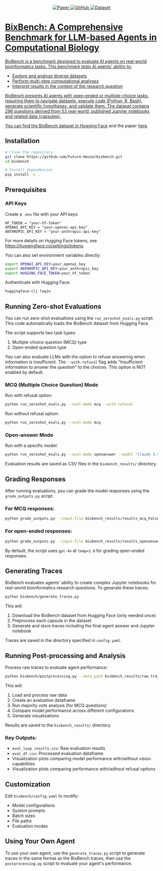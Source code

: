 <p align="center">
    <a href="https://arxiv.org/abs/">
    <img alt="Paper" src="https://img.shields.io/badge/arXiv-arXiv:2409.11363-b31b1b.svg">
    <a href = "https://github.com/Future-House/BixBench">
    <img alt="GitHub" src="https://img.shields.io/badge/GitHub-Repository-181717.svg">
    <a href="https://huggingface.co/datasets/futurehouse/BixBench-internal">
    <img alt="Dataset" src="https://img.shields.io/badge/Hugging%20Face-Dataset-yellow.svg">
</p>


# BixBench: A Comprehensive Benchmark for LLM-based Agents in Computational Biology

BixBench is a benchmark designed to evaluate AI agents on real-world bioinformatics tasks. 
This benchmark tests AI agents' ability to:
- Explore and analyze diverse datasets
- Perform multi-step computational analyses
- Interpret results in the context of the research question

BixBench presents AI agents with open-ended or multiple-choice tasks, requiring them to navigate datasets, execute code (Python, R, Bash), generate scientific hypotheses, and validate them. 
The dataset contains 296 questions derived from 53 real-world, published Jupyter notebooks and related data (capsules).

You can find the BixBench dataset in [Hugging Face]() and the paper [here]().

## Installation

```bash
# Clone the repository
git clone https://github.com/Future-House/bixbench.git
cd bixbench

# Install dependencies
pip install -e .
```

## Prerequisites

### API Keys
Create a `.env` file with your API keys:

```
HF_TOKEN = "your-hf-token"
OPENAI_API_KEY = "your-openai-api-key"
ANTHROPIC_API_KEY = "your-anthropic-api-key"
```

For more details on Hugging Face tokens, see https://huggingface.co/settings/tokens.

You can also set environment variables directly:

```bash
export OPENAI_API_KEY=your_openai_key
export ANTHROPIC_API_KEY=your_anthropic_key
export HUGGING_FACE_TOKEN=your_hf_token
```

Authenticate with Hugging Face:

```bash
huggingface-cli login
```

## Running Zero-shot Evaluations

You can run zero-shot evaluations using the `run_zeroshot_evals.py` script. This code automatically loads the BixBench dataset from Hugging Face.

The script supports two task types:
1. Multiple-choice question (MCQ) type
2. Open-ended question type

You can also evaluate LLMs with the option to refuse answering when information is insufficient. The `--with-refusal` flag adds "Insufficient information to answer the question" to the choices. This option is NOT enabled by default.

### MCQ (Multiple Choice Question) Mode

Run with refusal option:

```bash
python run_zeroshot_evals.py --eval-mode mcq --with-refusal
```

Run without refusal option:

```bash
python run_zeroshot_evals.py --eval-mode mcq
```

### Open-answer Mode

Run with a specific model:

```bash
python run_zeroshot_evals.py --eval-mode openanswer --model "Claude 3.5 Sonnet" --temperature 0.5
```

Evaluation results are saved as CSV files in the `bixbench_results/` directory.

## Grading Responses

After running evaluations, you can grade the model responses using the `grade_outputs.py` script.

### For MCQ responses:

```bash
python grade_outputs.py --input-file bixbench_results/results_mcq_False_gpt-4o_1.0.csv --eval-mode mcq
```

### For open-ended responses:

```bash
python grade_outputs.py --input-file bixbench_results/results_openanswer_False_gpt-4o_1.0.csv --eval-mode openanswer --model "Claude 3.5 Sonnet"
```

By default, the script uses `gpt-4o` at `temp=1.0` for grading open-ended responses.

## Generating Traces

BixBench evaluates agents' ability to create complex Jupyter notebooks for real-world bioinformatics research questions. To generate these traces:

```bash
python bixbench/generate_traces.py
```

This will:
1. Download the BixBench dataset from Hugging Face (only needed once)
2. Preprocess each capsule in the dataset
3. Generate and store traces including the final agent answer and Jupyter notebook

Traces are saved in the directory specified in `config.yaml`.

## Running Post-processing and Analysis

Process raw traces to evaluate agent performance:

```bash
python bixbench/postprocessing.py --data_path bixbench_results/raw_trajectory_data.csv
```

This will:
1. Load and process raw data
2. Create an evaluation dataframe
3. Run majority vote analysis (for MCQ questions)
4. Compare model performance across different configurations
5. Generate visualizations

Results are saved to the `bixbench_results/` directory.

### Key Outputs:

- `eval_loop_results.csv`: Raw evaluation results
- `eval_df.csv`: Processed evaluation dataframe
- Visualization plots comparing model performance with/without vision capabilities
- Visualization plots comparing performance with/without refusal options

## Customization

Edit `bixbench/config.yaml` to modify:
- Model configurations
- System prompts
- Batch sizes
- File paths
- Evaluation modes

## Using Your Own Agent

To use your own agent, use the `generate_traces.py` script to generate traces in the same format as the BixBench traces, then use the `postprocessing.py` script to evaluate your agent's performance.

